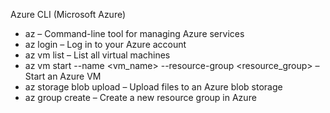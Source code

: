 
Azure CLI (Microsoft Azure)
- az – Command-line tool for managing Azure services
- az login – Log in to your Azure account
- az vm list – List all virtual machines
- az vm start --name <vm_name> --resource-group
<resource_group> – Start an Azure VM
- az storage blob upload – Upload files to an Azure
blob storage
- az group create – Create a new resource group in Azure
